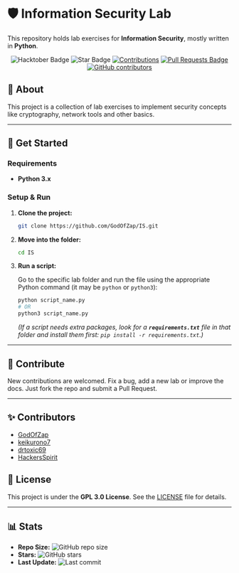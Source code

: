 # 🛡️ Information Security Lab

This repository holds lab exercises for **Information Security**, mostly written in **Python**.

<div align="center">

<img src="https://img.shields.io/badge/hacktoberfest-2025-blueviolet" alt="Hacktober Badge"/>
<img src="https://img.shields.io/static/v1?label=%F0%9F%8C%9F&message=If%20Useful&style=style=flat&color=BC4E99" alt="Star Badge"/>
<a href="https://github.com/GodOfZap" ><img src="https://img.shields.io/badge/Contributions-welcome-violet.svg?style=flat&logo=git" alt="Contributions" /></a>
<a href="https://github.com/GodOfZap/IS/pulls"><img src="https://img.shields.io/github/issues-pr/GodOfZap/IS" alt="Pull Requests Badge"/></a>
<a href="https://github.com/GodOfZap/IS/graphs/contributors"><img alt="GitHub contributors" src="https://img.shields.io/github/contributors/GodOfZap/IS?color=2b9348"></a>

</div>

## 📝 About

This project is a collection of lab exercises to implement security concepts like cryptography, network tools and other basics.

---

## 🚀 Get Started

### Requirements

- **Python 3.x**

### Setup & Run

1.  **Clone the project:**

    ```bash
    git clone https://github.com/GodOfZap/IS.git
    ```

2.  **Move into the folder:**

    ```bash
    cd IS
    ```

3.  **Run a script:**

    Go to the specific lab folder and run the file using the appropriate Python command (it may be `python` or `python3`):

    ```bash
    python script_name.py
    # OR
    python3 script_name.py
    ```

    *(If a script needs extra packages, look for a **`requirements.txt`** file in that folder and install them first: `pip install -r requirements.txt`.)*

---

## 🤝 Contribute

New contributions are welcomed. Fix a bug, add a new lab or improve the docs. Just fork the repo and submit a Pull Request.

---

## ✨ Contributors

<!-- CONTRIBUTORS:START -->
- [GodOfZap](https://github.com/GodOfZap)
- [keikurono7](https://github.com/keikurono7)
- [drtoxic69](https://github.com/drtoxic69)
- [HackersSpirit](https://github.com/HackersSpirit)
<!-- CONTRIBUTORS:END -->


## 📄 License

This project is under the **GPL 3.0 License**. See the [LICENSE](LICENSE) file for details.

---

## 📊 Stats 

- **Repo Size:** ![GitHub repo size](https://img.shields.io/github/repo-size/GodOfZap/IS)
- **Stars:** ![GitHub stars](https://img.shields.io/github/stars/GodOfZap/IS)
- **Last Update:** ![Last commit](https://img.shields.io/github/last-commit/GodOfZap/IS)
